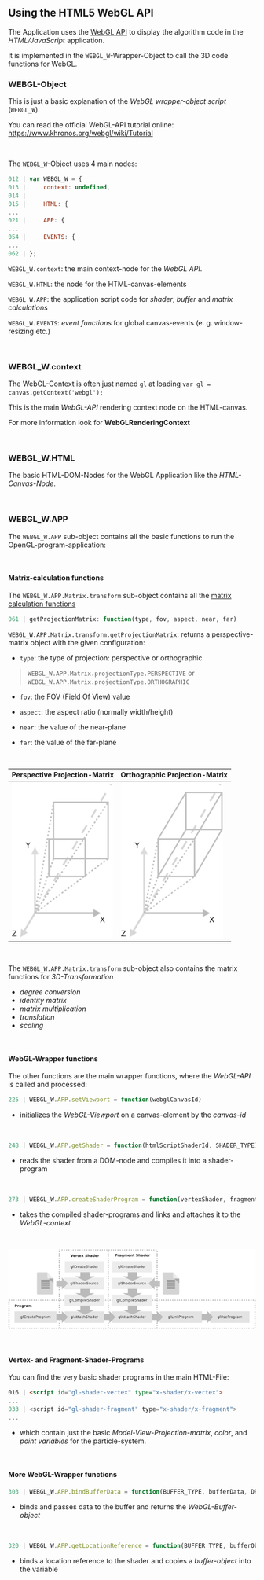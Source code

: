 <h2>Using the HTML5 WebGL API</h2>

The Application uses the [WebGL API](https://www.khronos.org/webgl/) to display the algorithm code in the *HTML/JavaScript* application.

It is implemented in the `WEBGL_W`-Wrapper-Object to call the 3D code functions for WebGL.
<br>
<h3>WEBGL-Object</h3>

This is just a basic explanation of the *WebGL wrapper-object script* (`WEBGL_W`).

You can read the official WebGL-API tutorial online: <https://www.khronos.org/webgl/wiki/Tutorial>

<br>

The `WEBGL_W`-Object uses 4 main nodes:

```javascript 
012 | var WEBGL_W = {
013 |     context: undefined,
014 |
015 |     HTML: {
...
021 |     APP: {
...
054 |     EVENTS: {
...
062 | };
```
`WEBGL_W.context`: the main context-node for the *WebGL API*.

`WEBGL_W.HTML`: the node for the HTML-canvas-elements

`WEBGL_W.APP`: the application script code for *shader*, *buffer* and *matrix calculations*

`WEBGL_W.EVENTS`: *event functions* for global canvas-events (e. g. window-resizing etc.)

<br>

<h3>WEBGL_W.context</h3>

The WebGL-Context is often just named `gl` at loading `var gl = canvas.getContext('webgl');`

This is the main *WebGL-API* rendering context node on the HTML-canvas.

For more information look for **WebGLRenderingContext**

<br>

<h3>WEBGL_W.HTML</h3>

The basic HTML-DOM-Nodes for the WebGL Application like the *HTML-Canvas-Node*.

<br>

<h3>WEBGL_W.APP</h3>

The `WEBGL_W.APP` sub-object contains all the basic functions to run the OpenGL-program-application:

<br>

<h4>Matrix-calculation functions</h4>

The `WEBGL_W.APP.Matrix.transform` sub-object contains all the [matrix calculation functions](https://en.wikipedia.org/wiki/Transformation_matrix)


```javascript 
061 | getProjectionMatrix: function(type, fov, aspect, near, far)
```

`WEBGL_W.APP.Matrix.transform.getProjectionMatrix`: returns a perspective-matrix object with the given configuration:

- `type`: the type of projection: perspective or orthographic
> `WEBGL_W.APP.Matrix.projectionType.PERSPECTIVE`
> or
> `WEBGL_W.APP.Matrix.projectionType.ORTHOGRAPHIC`

- `fov`: the FOV (Field Of View) value

- `aspect`: the aspect ratio (normally width/height)

- `near`: the value of the near-plane

- `far`: the value of the far-plane
<br>

| Perspective Projection-Matrix | Orthographic Projection-Matrix |
| ------------- | ------------- |
| ![perspective](proj_pers.png) | ![orthographic](proj_ortho.png) |

<br>

The `WEBGL_W.APP.Matrix.transform` sub-object also contains the matrix functions for *3D-Transformation*

- *degree conversion*
- *identity matrix*
- *matrix multiplication*
- *translation*
- *scaling*

<br>

<h4>WebGL-Wrapper functions</h4>

The other functions are the main wrapper functions, where the *WebGL-API* is called and processed:

```javascript 
225 | WEBGL_W.APP.setViewport = function(webglCanvasId)
```
- initializes the *WebGL-Viewport* on a canvas-element by the *canvas-id*

<br>

```javascript 
248 | WEBGL_W.APP.getShader = function(htmlScriptShaderId, SHADER_TYPE)
```
- reads the shader from a DOM-node and compiles it into a shader-program

<br>

```javascript 
273 | WEBGL_W.APP.createShaderProgram = function(vertexShader, fragmentShader)
```
- takes the compiled shader-programs and links and attaches it to the *WebGL-context*

<br>

![glprogram](glprogram.png)

<br>

<h4>Vertex- and Fragment-Shader-Programs</h4>

You can find the very basic shader programs in the main HTML-File:

```html
016 | <script id="gl-shader-vertex" type="x-shader/x-vertex">
...
033 | <script id="gl-shader-fragment" type="x-shader/x-fragment">
...
```
- which contain just the basic *Model-View-Projection-matrix*, *color*, and *point variables* for the particle-system.

<br>
<h4>More WebGL-Wrapper functions</h4>

```javascript 
303 | WEBGL_W.APP.bindBufferData = function(BUFFER_TYPE, bufferData, DRAW_MODE)
```
- binds and passes data to the buffer and returns the *WebGL-Buffer-object*

<br>

```javascript 
320 | WEBGL_W.APP.getLocationReference = function(BUFFER_TYPE, bufferObject, variableName)
```
- binds a location reference to the shader and copies a *buffer-object* into the variable

<br>